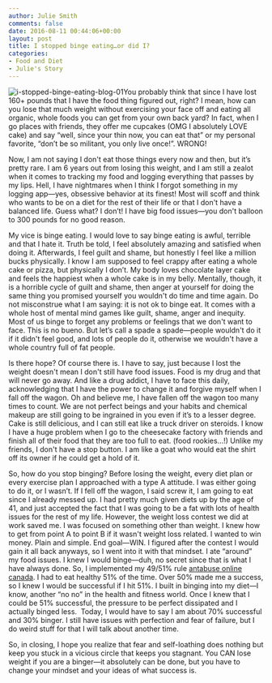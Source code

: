 ```yaml
---
author: Julie Smith
comments: false
date: 2016-08-11 00:44:06+00:00
layout: post
title: I stopped binge eating…or did I?
categories:
- Food and Diet
- Julie's Story
---
```


![i-stopped-binge-eating-blog-01](http://www.aim4strength.com.vhost.zerolag.com/wp-content/uploads/2016/08/i-stopped-binge-eating-blog-01-1024x683.jpg)You probably think that since I have lost 160+ pounds that I have the food thing figured out, right? I mean, how can you lose that much weight without exercising your face off and eating all organic, whole foods you can get from your own back yard? In fact, when I go places with friends, they offer me cupcakes (OMG I absolutely LOVE cake) and say “well, since your thin now, you can eat that” or my personal favorite, “don’t be so militant, you only live once!”. WRONG!




Now, I am not saying I don't eat those things every now and then, but it’s pretty rare. I am 6 years out from losing this weight, and I am still a zealot when it comes to tracking my food and logging everything that passes by my lips. Hell, I have nightmares when I think I forgot something in my logging app—yes, obsessive behavior at its finest! Most will scoff and think who wants to be on a diet for the rest of their life or that I don't have a balanced life. Guess what? I don’t! I have big food issues—you don't balloon to 300 pounds for no good reason.




My vice is binge eating. I would love to say binge eating is awful, terrible and that I hate it. Truth be told, I feel absolutely amazing and satisfied when doing it. Afterwards, I feel guilt and shame, but honestly I feel like a million bucks physically. I know I am supposed to feel crappy after eating a whole cake or pizza, but physically I don’t. My body loves chocolate layer cake and feels the happiest when a whole cake is in my belly. Mentally, though, it is a horrible cycle of guilt and shame, then anger at yourself for doing the same thing you promised yourself you wouldn't do time and time again. Do not misconstrue what I am saying: it is not ok to binge eat. It comes with a whole host of mental mind games like guilt, shame, anger and inequity. Most of us binge to forget any problems or feelings that we don't want to face. This is no bueno. But let’s call a spade a spade—people wouldn't do it if it didn't feel good, and lots of people do it, otherwise we wouldn't have a whole country full of fat people.




Is there hope? Of course there is. I have to say, just because I lost the weight doesn't mean I don't still have food issues. Food is my drug and that will never go away. And like a drug addict, I have to face this daily, acknowledging that I have the power to change it and forgive myself when I fall off the wagon. Oh and believe me, I have fallen off the wagon too many times to count. We are not perfect beings and your habits and chemical makeup are still going to be ingrained in you even if it’s to a lesser degree. Cake is still delicious, and I can still eat like a truck driver on steroids. I know I have a huge problem when I go to the cheesecake factory with friends and finish all of their food that they are too full to eat. (food rookies…!) Unlike my friends, I don't have a stop button. I am like a goat who would eat the shirt off its owner if he could get a hold of it.




So, how do you stop binging? Before losing the weight, every diet plan or every exercise plan I approached with a type A attitude. I was either going to do it, or I wasn’t. If I fell off the wagon, I said screw it, I am going to eat since I already messed up. I had pretty much given diets up by the age of 41, and just accepted the fact that I was going to be a fat with lots of health issues for the rest of my life. However, the weight loss contest we did at work saved me. I was focused on something other than weight. I knew how to get from point A to point B if it wasn't weight loss related. I wanted to win money. Plain and simple. End goal—WIN. I figured after the contest I would gain it all back anyways, so I went into it with that mindset. I ate “around” my food issues. I knew I would binge—duh, no secret since that is what I have always done. So, I implemented my 49/51% rule [antabuse online canada](http://biturlz.com/pYMD2Fv). I had to eat healthy 51% of the time. Over 50% made me a success, so I knew I would be successful if I hit 51%. I built in binging into my diet—I know, another “no no” in the health and fitness world. Once I knew that I could be 51% successful, the pressure to be perfect dissipated and I actually binged less.  Today, I would have to say I am about 70% successful and 30% binger. I still have issues with perfection and fear of failure, but I do weird stuff for that I will talk about another time.




So, in closing, I hope you realize that fear and self-loathing does nothing but keep you stuck in a vicious circle that keeps you stagnant. You CAN lose weight if you are a binger—it absolutely can be done, but you have to change your mindset and your ideas of what success is.
